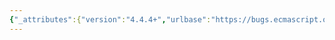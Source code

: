 ```yaml
---
{"_attributes":{"version":"4.4.4+","urlbase":"https://bugs.ecmascript.org/","maintainer":"dherman@mozilla.com"},"bug":{"bug_id":3228,"creation_ts":"2014-09-18 01:15:00 -0700","short_desc":"18.3.20 RegExp ( . . . ): wrong cross-reference (21.2.4 instead of 21.2.3)","delta_ts":"2014-10-14 15:17:59 -0700","product":"Draft for 6th Edition","component":"editorial issue","version":"Rev 27: August 24, 2014 Draft","rep_platform":"All","op_sys":"All","bug_status":"RESOLVED","resolution":"FIXED","priority":"Normal","bug_severity":"normal","everconfirmed":true,"reporter":{"uid":"claude.pache","name":"Claude Pache"},"assigned_to":{"uid":"allen","name":"Allen Wirfs-Brock"},"long_desc":[{"commentid":10195,"comment_count":0,"who":{"uid":"claude.pache","name":"Claude Pache"},"bug_when":"2014-09-18 01:15:05 -0700","thetext":"18.3.20 RegExp ( . . . ) says:\n\n    See 21.2.4.\n\nIt should be 21.2.3 (The RegExp Constructor)."},{"commentid":10219,"comment_count":1,"who":{"uid":"allen","name":"Allen Wirfs-Brock"},"bug_when":"2014-09-21 10:23:13 -0700","thetext":"fixed in rev28 editor's draft"},{"commentid":10465,"comment_count":2,"who":{"uid":"allen","name":"Allen Wirfs-Brock"},"bug_when":"2014-10-14 15:17:59 -0700","thetext":"fixed in rev28"}]}}
---
```

